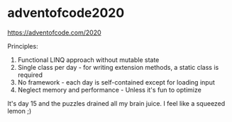 # adventofcode2020

https://adventofcode.com/2020

Principles:

1. Functional LINQ approach without mutable state
2. Single class per day - for writing extension methods,  a static class is required
3. No framework - each day is self-contained except for loading input
4. Neglect memory and performance - Unless it's fun to optimize


It's day 15 and the puzzles drained all my brain juice. I feel like a squeezed lemon ;)